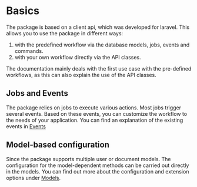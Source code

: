 # Basics

The package is based on a client api, which was developed for laravel. This allows you to use the package in different 
ways:

1. with the predefined workflow via the database models, jobs, events and commands.
2. with your own workflow directly via the API classes.

The documentation mainly deals with the first use case with the pre-defined workflows, as this can also explain the use 
of the API classes.

## Jobs and Events

The package relies on jobs to execute various actions. Most jobs trigger several events. Based on these events, you 
can customize the workflow to the needs of your application. You can find an explanation of the existing events 
in [Events](events.md)

## Model-based configuration

Since the package supports multiple user or document models. The configuration for the model-dependent methods can 
be carried out directly in the models. You can find out more about the configuration and extension options 
under [Models](models.md).


